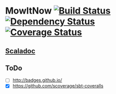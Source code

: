 # MowItNow [![Build Status](https://travis-ci.org/radium226/mowitnow.svg?branch=master)](https://travis-ci.org/radium226/mowitnow) [![Dependency Status](https://www.versioneye.com/user/projects/57189df5fcd19a004544176d/badge.svg?style=flat)](https://www.versioneye.com/user/projects/57189df5fcd19a004544176d) [![Coverage Status](https://coveralls.io/repos/github/radium226/mowitnow/badge.svg?branch=master)](https://coveralls.io/github/radium226/mowitnow?branch=master)

## [Scaladoc](https://radium226.github.io/mowitnow)

## ToDo
 - [ ] http://badges.github.io/
 - [x] https://github.com/scoverage/sbt-coveralls
